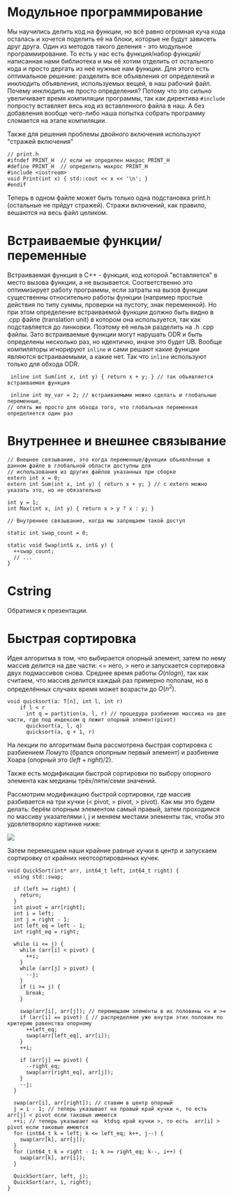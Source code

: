 # Модульное программирование

Мы научились делить код на функции, но всё равно огромная куча кода осталась и хочется поделить её на блоки, которые не будут зависеть друг друга. Один из методов такого деления - это модульное программирование. То есть у нас есть функция/набор функций/написанная нами библиотека и мы её хотим отделить от остального кода и просто дергать из неё нужные нам функции. Для этого есть оптимальное решение: разделить все объявления от определений и инклюдить объявления, используемых вещей, в наш рабочий файл. Почему инклюдить не просто определения? Потому что это сильно увеличивает время компиляции программы, так как директива `#include` попросту вставляет весь код из вставленного файла в наш. А без добавления вообще чего-либо наша попытка собрать программу сломается на этапе компиляции.

Также для решения проблемы двойного включения используют "стражей включения"
```
// print.h
#ifndef PRINT_H  // если не определен макрос PRINT_H
#define PRINT_H  // определить макрос PRINT_H
#include <iostream>
void Print(int x) { std::cout << x << '\n'; }
#endif
```
Теперь в одном файле может быть только одна подстановка print.h (остальные не прйдут стражей).
Стражи включений, как правило, вешаются на весь файл целиком.

# Встраиваемые функции/переменные
Встраиваемая функция в C++ - функция, код которой "вставляется" в место вызова функции, а не вызывается. Соответственно это оптимизирует работу программы, если затраты на вызов функции существенны относительно работы функции (например простые действия по типу суммы, проверки на пустоту, знак переменной). Но при этом определение встраиваемой функции должно быть видно в .cpp файле (translation unit) в котором она используется, так как подставляется до линковки. Поэтому её нельзя разделить на .h .cpp файлы. Зато встраиваемые функции могут нарушать ODR и быть определены несколько раз, но идентично, иначе это будет UB. Вообще компиляторы игнорируют `inline` и сами решают какие функции являются встраиваемыми, а какие нет. Так что `inline` используют только для обхода ODR.
```
 inline int Sum(int x, int y) { return x + y; } // так объявляется встраиваемая функция

 inline int my_var = 2; // встраиваемыми можно сделать и глобальные переменные,
// опять же просто для обхода того, что глобальная переменная определяется один раз
```

# Внутреннее и внешнее связывание
```
// Внешнее связывание, это когда переменные/функции объявлённые в данном файле в глобальной области доступны для 
// использования из других файлов указанных при сборке
extern int x = 0;
extern int Sum(int x, int y) { return x + y; } // с extern можно указать это, но не обязательно

int y = 1;
int Max(int x, int y) { return x > y ? x : y; }

// Внутреннее связывание, когда мы запрещаем такой доступ

static int swap_count = 0;

static void Swap(int& x, int& y) {
  ++swap_count;
  // ...
}
```

# Cstring

Обратимся к презентации.

# Быстрая сортировка

Идея алгоритма в том, что выбирается опорный элемент, затем по нему массив делится на две части: <= него, > него и запускается сортировка двух подмассивов снова. Среднее время работы $O(nlogn)$, так как считаем, что массив делится каждый раз примерно пополам, но в определённых случаях время может возрасти до $O(n^2)$.
```
void quicksort(a: T[n], int l, int r)
    if l < r
      int q = partition(a, l, r) // процедура разбиение массива на две части, где под индексом q лежит опорный элемент(pivot)
      quicksort(a, l, q)
      quicksort(a, q + 1, r)
```

На лекции по алгоритмам была рассмотрена быстрая сортировка с разбиением Ломуто (брался опопрным первый элемент) и разбиение Хоара (опорный это $(left + right) / 2$).

Также есть модификации быстрой сортировки по выбору опорного элемента как медианы трёх/пяти/семи значений.

Рассмотрим модификацию быстрой сортировки, где массив разбивается на три кучки (< pivot, = pivot, > pivot).
Как мы это будем делать: берём опорным элементом самый правый, затем проходимся по массиву указателями i, j и меняем местами элементы так, чтобы это удовлетворяло картинке ниже:

![](/quicksort.png)

Затем перемещаем наши крайние равные кучки в центр и запускаем сортировку от крайних неотсортированных кучек.

```
void QuickSort(int* arr, int64_t left, int64_t right) {
  using std::swap;

  if (left >= right) {
    return;
  }
  int pivot = arr[right];
  int i = left;
  int j = right - 1;
  int left_eq = left - 1;
  int right_eq = right;

  while (i <= j) {
    while (arr[i] < pivot) {
      ++i;
    }
    while (arr[j] > pivot) {
      --j;
    }
    if (i >= j) {
      break;
    }

    swap(arr[i], arr[j]); // перемещаем элементы в их половины <= и >=
    if (arr[i] == pivot) { // распределяем уже внутри этих половин по критерию равенства опорному
      ++left_eq;
      swap(arr[left_eq], arr[i]);
    }
    ++i;

    if (arr[j] == pivot) {
      --right_eq;
      swap(arr[right_eq], arr[j]);
    }
    --j;
  }

  swap(arr[i], arr[right]); // ставим в центр опорный
  j = i - 1; // теперь указывает на правый край кучки <, то есть  arr[j] < pivot если таковые имеются
  ++i; // теперь указывает на  ktdsq край кучки >, то есть  arr[i] > pivot если таковые имеются
  for (int64_t k = left; k <= left_eq; k++, j--) {
    swap(arr[k], arr[j]);
  }
  for (int64_t k = right - 1; k >= right_eq; k--, i++) {
    swap(arr[k], arr[i]);
  }

  QuickSort(arr, left, j);
  QuickSort(arr, i, right);
}
```
